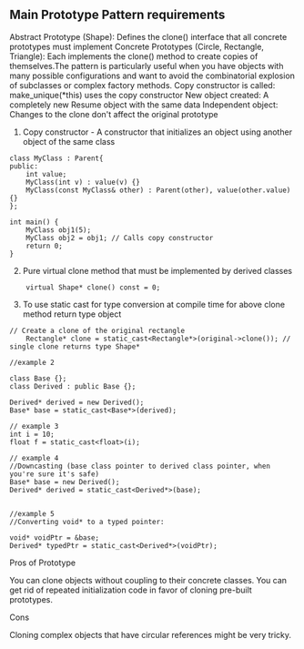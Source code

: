 ## Main Prototype Pattern requirements
Abstract Prototype (Shape): Defines the clone() interface that all concrete prototypes must implement
Concrete Prototypes (Circle, Rectangle, Triangle): Each implements the clone() method to create copies of themselves.The pattern is particularly useful when you have objects with many possible configurations and want to avoid the combinatorial explosion of subclasses or complex factory methods.
Copy constructor is called: make_unique<Resume>(*this) uses the copy constructor
New object created: A completely new Resume object with the same data
Independent object: Changes to the clone don't affect the original prototype

1. Copy constructor -  A constructor that initializes an object using another object of the same class
```
class MyClass : Parent{
public:
    int value;
    MyClass(int v) : value(v) {}
    MyClass(const MyClass& other) : Parent(other), value(other.value) {}
};

int main() {
    MyClass obj1(5);
    MyClass obj2 = obj1; // Calls copy constructor
    return 0;
}
```
2. Pure virtual clone method that must be implemented by derived classes
```
    virtual Shape* clone() const = 0;
```

3. To use static cast for type conversion at compile time for above clone method return type object


```
// Create a clone of the original rectangle
    Rectangle* clone = static_cast<Rectangle*>(original->clone()); // single clone returns type Shape* 

//example 2

class Base {};
class Derived : public Base {};

Derived* derived = new Derived();
Base* base = static_cast<Base*>(derived);

// example 3
int i = 10;
float f = static_cast<float>(i);

// example 4 
//Downcasting (base class pointer to derived class pointer, when you're sure it's safe)
Base* base = new Derived();
Derived* derived = static_cast<Derived*>(base);


//example 5
//Converting void* to a typed pointer:

void* voidPtr = &base;
Derived* typedPtr = static_cast<Derived*>(voidPtr);

```

Pros of Prototype 

You can clone objects without coupling to their concrete classes.
You can get rid of repeated initialization code in favor of cloning pre-built prototypes.

Cons 

Cloning complex objects that have circular references might be very tricky.
